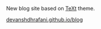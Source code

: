 New blog site based on [TeXt](https://github.com/kitian616/jekyll-TeXt-theme) theme.

[devanshdhrafani.github.io/blog](https://devanshdhrafani.github.io/blog/)
